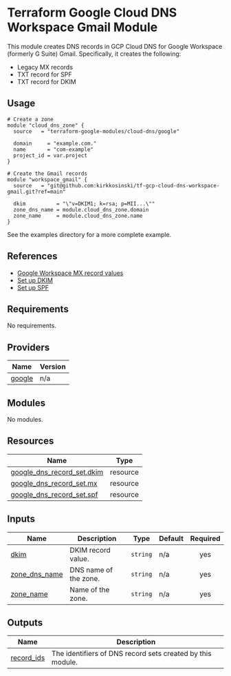# Terraform Google Cloud DNS Workspace Gmail Module

This module creates DNS records in GCP Cloud DNS for Google Workspace (formerly G Suite) Gmail.
Specifically, it creates the following:

* Legacy MX records
* TXT record for SPF
* TXT record for DKIM

## Usage

```hcl
# Create a zone
module "cloud_dns_zone" {
  source   = "terraform-google-modules/cloud-dns/google"

  domain     = "example.com."
  name       = "com-example"
  project_id = var.project
}

# Create the Gmail records
module "workspace_gmail" {
  source   = "git@github.com:kirkkosinski/tf-gcp-cloud-dns-workspace-gmail.git?ref=main"

  dkim          = "\"v=DKIM1; k=rsa; p=MII...\""
  zone_dns_name = module.cloud_dns_zone.domain
  zone_name     = module.cloud_dns_zone.name
}
```

See the examples directory for a more complete example.

## References

* [Google Workspace MX record values](https://support.google.com/a/answer/174125)
* [Set up DKIM](https://support.google.com/a/answer/174124)
* [Set up SPF](https://support.google.com/a/answer/33786)


<!-- BEGIN_TF_DOCS -->
## Requirements

No requirements.

## Providers

| Name | Version |
|------|---------|
| <a name="provider_google"></a> [google](#provider\_google) | n/a |

## Modules

No modules.

## Resources

| Name | Type |
|------|------|
| [google_dns_record_set.dkim](https://registry.terraform.io/providers/hashicorp/google/latest/docs/resources/dns_record_set) | resource |
| [google_dns_record_set.mx](https://registry.terraform.io/providers/hashicorp/google/latest/docs/resources/dns_record_set) | resource |
| [google_dns_record_set.spf](https://registry.terraform.io/providers/hashicorp/google/latest/docs/resources/dns_record_set) | resource |

## Inputs

| Name | Description | Type | Default | Required |
|------|-------------|------|---------|:--------:|
| <a name="input_dkim"></a> [dkim](#input\_dkim) | DKIM record value. | `string` | n/a | yes |
| <a name="input_zone_dns_name"></a> [zone\_dns\_name](#input\_zone\_dns\_name) | DNS name of the zone. | `string` | n/a | yes |
| <a name="input_zone_name"></a> [zone\_name](#input\_zone\_name) | Name of the zone. | `string` | n/a | yes |

## Outputs

| Name | Description |
|------|-------------|
| <a name="output_record_ids"></a> [record\_ids](#output\_record\_ids) | The identifiers of DNS record sets created by this module. |
<!-- END_TF_DOCS -->
